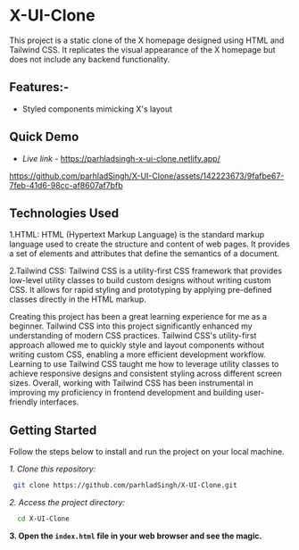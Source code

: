 # X-UI-Clone

This project is a static clone of the X homepage designed using HTML and Tailwind CSS. It replicates the visual appearance of the X homepage but does not include any backend functionality.


## Features:-

- Styled components mimicking X's layout


## Quick Demo

- *Live link* - https://parhladsingh-x-ui-clone.netlify.app/
  



https://github.com/parhladSingh/X-UI-Clone/assets/142223673/9fafbe67-7feb-41d6-98cc-af8607af7bfb






## Technologies Used

1.HTML: HTML (Hypertext Markup Language) is the standard markup language used to create the structure and content of web pages. It provides a set of elements and attributes that define the semantics of a document.

2.Tailwind CSS: Tailwind CSS is a utility-first CSS framework that provides low-level utility classes to build custom designs without writing custom CSS. It allows for rapid styling and prototyping by applying pre-defined classes directly in the HTML markup.

Creating this project has been a great learning experience for me as a beginner. Tailwind CSS into this project significantly enhanced my understanding of modern CSS practices. Tailwind CSS's utility-first approach allowed me to quickly style and layout components without writing custom CSS, enabling a more efficient development workflow. Learning to use Tailwind CSS taught me how to leverage utility classes to achieve responsive designs and consistent styling across different screen sizes. Overall, working with Tailwind CSS has been instrumental in improving my proficiency in frontend development and building user-friendly interfaces.


## Getting Started 

Follow the steps below to install and run the project on your local machine.

*1. Clone this repository:*
```bash
 git clone https://github.com/parhladSingh/X-UI-Clone.git
```

*2. Access the project directory:*
```bash
  cd X-UI-Clone
```
**3. Open the `index.html` file in your web browser and see the magic.**

